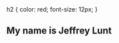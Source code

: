 <!DOCTYPE html>
<html>

<head>
<title> Hello World </title>
<meta charset="UTF-8"
<style>
h2 {
  color: red;
  font-size: 12px;
}
</head>

<body>
<h2>My name is Jeffrey Lunt</h2>
</body>


</html>
